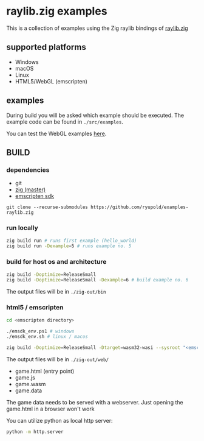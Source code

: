 # raylib.zig examples

This is a collection of examples using the Zig raylib bindings of [raylib.zig](https://github.com/ryupold/raylib.zig)


## supported platforms
- Windows
- macOS
- Linux
- HTML5/WebGL (emscripten)

## examples
During build you will be asked which example should be executed. The example code can be found in `./src/examples`.

You can test the WebGL examples [here](https://ryupold.de/?post=raylib.zig).

## BUILD

### dependencies
- git
- [zig (master)](https://ziglang.org/documentation/master/)
- [emscripten sdk](https://emscripten.org/)

```
git clone --recurse-submodules https://github.com/ryupold/examples-raylib.zig
```

### run locally

```sh
zig build run # runs first example (hello_world)
zig build run -Dexample=5 # runs example no. 5
```

### build for host os and architecture

```sh
zig build -Doptimize=ReleaseSmall
zig build -Doptimize=ReleaseSmall -Dexample=6 # build example no. 6
```


The output files will be in `./zig-out/bin`

### html5 / emscripten

```sh
cd <emscripten directory>

./emsdk_env.ps1 # windows
./emsdk_env.sh # linux / macos

zig build -Doptimize=ReleaseSmall -Dtarget=wasm32-wasi --sysroot "<emscripten directory>/upstream/emscripten"
```

The output files will be in `./zig-out/web/`

- game.html (entry point)
- game.js
- game.wasm
- game.data

The game data needs to be served with a webserver. Just opening the game.html in a browser won't work

You can utilize python as local http server:
```sh
python -m http.server
```